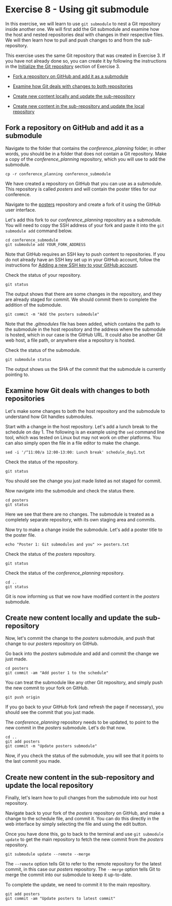# Exercise 8 - Using git submodule

In this exercise, we will learn to use `git submodule` to nest a Git repository inside another one. We will first add the Git submodule and examine how the host and nested repositories deal with changes in their respective files. We will then learn how to pull and push changes to and from the sub-repository.

This exercise uses the same Git repository that was created in Exercise 3. If you have not already done so, you can create it by following the instructions in the [Initialize the Git repository](./Exercise_3_gitignore.md#initialize) section of Exercise 3.

* [Fork a repository on GitHub and add it as a submodule](#submodule)

* [Examine how Git deals with changes to both repositories](#examine)

* [Create new content locally and update the sub-repository](#push)

* [Create new content in the sub-repository and update the local repository](#pull)

## Fork a repository on GitHub and add it as a submodule <a name="submodule"></a>

Navigate to the folder that contains the *conference_planning* folder; in other words, you should be in a folder that does not contain a Git repository. Make a copy of the *conference_planning* repository, which you will use to add the submodule.

```plaintext
cp -r conference_planning conference_submodule
```

We have created a repository on GitHub that you can use as a submodule. This repository is called *posters* and will contain the poster titles for our conference.

Navigate to the [posters](https://github.com/AnnikaLau/posters) repository and create a fork of it using the GitHub user interface.

Let's add this fork to our *conference_planning* repository as a submodule. You will need to copy the SSH address of your fork and paste it into the `git submodule add` command below.

```plaintext
cd conference_submodule
git submodule add YOUR_FORK_ADDRESS
```

Note that GitHub requires an SSH key to push content to repositories. If you do not already have an SSH key set up in your GitHub account, follow the instructions for [Adding a new SSH key to your GitHub account](https://docs.github.com/en/authentication/connecting-to-github-with-ssh/adding-a-new-ssh-key-to-your-github-account).

Check the status of your repository.

```plaintext
git status
```

The output shows that there are some changes in the repository, and they are already staged for commit. We should commit them to complete the addition of the submodule.

```plaintext
git commit -m "Add the posters submodule"
```

Note that the *.gitmodules* file has been added, which contains the path to the submodule in the host repository and the address where the submodule is hosted, which in our case is the GitHub URL. It could also be another Git web host, a file path, or anywhere else a repository is hosted.

Check the status of the submodule.

```plaintext
git submodule status
```

The output shows us the SHA of the commit that the submodule is currently pointing to.  

## Examine how Git deals with changes to both repositories <a name="examine"></a>

Let's make some changes to both the host repository and the submodule to understand how Git handles submodules.

Start with a change in the host repository. Let's add a lunch break to the schedule on day 1. The following is an example using the `sed` command line tool, which was tested on Linux but may not work on other platforms. You can also simply open the file in a file editor to make the change.


```plaintext
sed -i '/^11:00/a 12:00-13:00: Lunch break' schedule_day1.txt
```

Check the status of the repository.

```plaintext
git status
```

You should see the change you just made listed as not staged for commit.

Now navigate into the submodule and check the status there.

```plaintext
cd posters
git status
```

Here we see that there are no changes. The submodule is treated as a completely separate repository, with its own staging area and commits.

Now try to make a change inside the submodule. Let's add a poster title to the poster file.

```plaintext
echo "Poster 1: Git submodules and you" >> posters.txt
```

Check the status of the *posters* repository.

```plaintext
git status
```

Check the status of the *conference_planning* repository.

```plaintext
cd ..
git status
```

Git is now informing us that we now have modified content in the *posters* submodule.

## Create new content locally and update the sub-repository <a name="push"></a>
Now, let's commit the change to the *posters* submodule, and push that change to our *posters* repository on GitHub.

Go back into the *posters* submodule and add and commit the change we just made.

```plaintext
cd posters
git commit -am "Add poster 1 to the schedule"
```

You can treat the submodule like any other Git repository, and simply push the new commit to your fork on GitHub.

```plaintext
git push origin
```

If you go back to your GitHub fork (and refresh the page if necessary), you should see the commit that you just made.

The *conference_planning* repository needs to be updated, to point to the new commit in the *posters* submodule. Let's do that now.

```plaintext
cd ..
git add posters
git commit -m "Update posters submodule"
```

Now, if you check the status of the submodule, you will see that it points to the last commit you made.

## Create new content in the sub-repository and update the local repository <a name="pull"></a>

Finally, let's learn how to pull changes from the submodule into our host repository.

Navigate back to your fork of the *posters* repository on GitHub, and make a change to the schedule file, and commit it. You can do this directly in the web interface by simply selecting the file and using the edit button.

Once you have done this, go to back to the terminal and use `git submodule update` to get the main repository to fetch the new commit from the *posters* repository.

```plaintext
git submodule update --remote --merge
```

The `--remote` option tells Git to refer to the remote repository for the latest commit, in this case our *posters* repository. The `--merge` option tells Git to merge the commit into our submodule to keep it up-to-date.

To complete the update, we need to commit it to the main repository.

```plaintext
git add posters
git commit -am "Update posters to latest commit"
```
